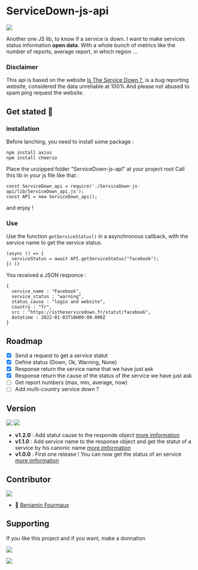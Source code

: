 # ServiceDown-js-api
[![](https://badgen.net/badge/Node.JS/%3E%3D%2010.16.0/green)]()

Another one JS lib, to know if a service is down.
I want to make services status information **open data**.
With a whole bunch of metrics like the number of reports, average report, in which region ...

### Disclaimer
This api is based on the website [Is The Service Down ?](https://istheservicedown.com/), is a bug reporting website, considered the data unreliable at 100%
And please not abused to spam ping request the website.

## Get stated :rocket:
### installation
Before lanching, you need to install some package :
```
npm install axios
npm install cheerio
```
Place the unzipped folder "ServiceDown-js-apî" at your project root
Call this lib in your js file like that :
```
const ServiceDown_api = require('./ServiceDown-js-api/lib/ServiceDown_api.js');
const API = new ServiceDown_api();
```
and enjoy !

### Use
Use the function ``getServiceStatus()`` in a asynchronous callback, with the service name to get the service status. 
```
(async () => {
  serviceStatus = await API.getServiceStatus("facebook");
}) ()
```
You received a JSON responce :
```
{
  service_name : "Facebook",
  service_status : "warning",
  status_cause : "login and website",
  country : "fr",
  src : "https://istheservicedown.fr/statut/facebook",
  datetime : 2022-01-03T10H00:00.000Z
}
```

## Roadmap
- [x] Send a request to get a service statut
- [x] Define status (Down, Ok, Warning, None)
- [x] Response return the service name that we have just ask
- [x] Response return the cause of the status of the service we have just ask 
- [ ] Get report numbers (max, min, average, now)
- [ ] Add multi-country service down ?

## Version
[![](https://badgen.net/github/tag/BenjaminFourmaux/ServiceDown-js-api?cache=600)](https://github.com/BenjaminFourmaux/ServiceDown-js-api/tags) [![](https://badgen.net/github/release/BenjaminFourmaux/ServiceDown-js-api?cache=600)](https://github.com/BenjaminFourmaux/ServiceDown-js-api/releases)

- **v1.2.0** : Add statut cause to the responde object [more imformation](CHANGELOG.md#one-v120)
- **v1.1.0** : Add service name to the response object and get the statut of a service by his canonic name [more imformation](CHANGELOG.md#one-v110)
- **v1.0.0** : First one release ! You can now get the status of an service [more imformation](CHANGELOG.md#one-v100)

## Contributor
[![](https://badgen.net/github/contributors/BenjaminFourmaux/ServiceDown-js-api)](https://github.com/BenjaminFourmaux/ServiceDown-js-api/graphs/contributors)
- :crown: [Benjamin Fourmaux](https://github.com/BenjaminFourmaux)

## Supporting
If you like this project and if you want, make a donnation

[![](https://img.shields.io/badge/PayPal-00457C?style=for-the-badge&logo=paypal&logoColor=white)]()




[![](http://ForTheBadge.com/images/badges/built-with-love.svg)]()
